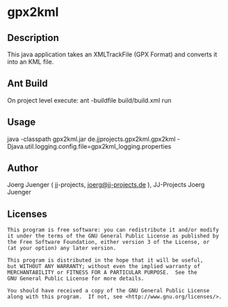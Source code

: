 # gpx2kml

## Description

 This java application takes an XMLTrackFile (GPX Format) and converts it into an KML file.

## Ant Build

On project level execute:
	ant -buildfile build/build.xml run
	

## Usage

java -classpath gpx2kml.jar de.jjprojects.gpx2kml.gpx2kml -Djava.util.logging.config.file=gpx2kml_logging.properties <XmlTrackFile>  <KmlFile>


## Author

Joerg Juenger ( jj-projects, joerg@jj-projects.de ), JJ-Projects Joerg Juenger

## Licenses

    This program is free software: you can redistribute it and/or modify
    it under the terms of the GNU General Public License as published by
    the Free Software Foundation, either version 3 of the License, or
    (at your option) any later version.

    This program is distributed in the hope that it will be useful,
    but WITHOUT ANY WARRANTY; without even the implied warranty of
    MERCHANTABILITY or FITNESS FOR A PARTICULAR PURPOSE.  See the
    GNU General Public License for more details.

    You should have received a copy of the GNU General Public License
    along with this program.  If not, see <http://www.gnu.org/licenses/>.
